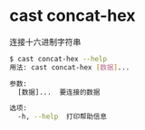 # cast concat-hex

连接十六进制字符串

```bash
$ cast concat-hex --help
用法: cast concat-hex [数据]...

参数:
  [数据]...  要连接的数据

选项:
  -h, --help  打印帮助信息
```